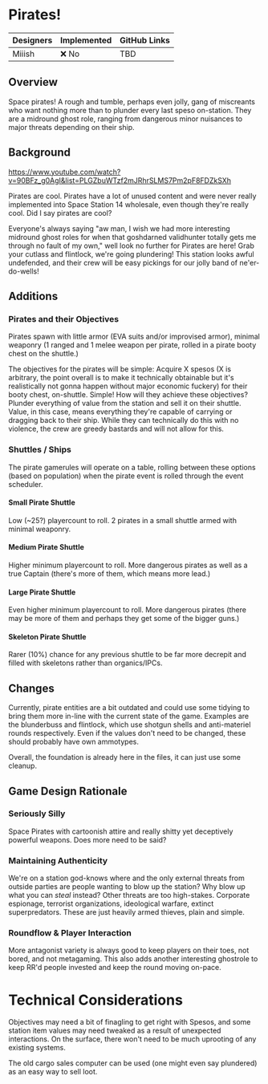 # Pirates!

| Designers | Implemented | GitHub Links |
|---|---|---|
| Miiish | :x: No | TBD |

## Overview

Space pirates! A rough and tumble, perhaps even jolly, gang of miscreants who want nothing more than to plunder every last speso on-station. They are a midround ghost role, ranging from dangerous minor nuisances to major threats depending on their ship.

## Background
https://www.youtube.com/watch?v=90BFz_g0AgI&list=PLGZbuWTzf2mJRhrSLMS7Pm2pF8FDZkSXh

Pirates are cool. Pirates have a lot of unused content and were never really implemented into Space Station 14 wholesale, even though they're really cool. Did I say pirates are cool?

Everyone's always saying "aw man, I wish we had more interesting midround ghost roles for when that goshdarned validhunter totally gets me through no fault of my own," well look no further for Pirates are here! Grab your cutlass and flintlock, we're going plundering! This station looks awful undefended, and their crew will be easy pickings for our jolly band of ne'er-do-wells!

## Additions

### Pirates and their Objectives

Pirates spawn with little armor (EVA suits and/or improvised armor), minimal weaponry (1 ranged and 1 melee weapon per pirate, rolled in a pirate booty chest on the shuttle.)

The objectives for the pirates will be simple: Acquire X spesos (X is arbitrary, the point overall is to make it technically obtainable but it's realistically not gonna happen without major economic fuckery) for their booty chest, on-shuttle. Simple! How will they achieve these objectives? Plunder everything of value from the station and sell it on their shuttle. Value, in this case, means everything they're capable of carrying or dragging back to their ship. While they can technically do this with no violence, the crew are greedy bastards and will not allow for this.

### Shuttles / Ships

The pirate gamerules will operate on a table, rolling between these options (based on population) when the pirate event is rolled through the event scheduler.

#### Small Pirate Shuttle
Low (~25?) playercount to roll. 2 pirates in a small shuttle armed with minimal weaponry.

#### Medium Pirate Shuttle
Higher minimum playercount to roll. More dangerous pirates as well as a true Captain (there's more of them, which means more lead.)

#### Large Pirate Shuttle
Even higher minimum playercount to roll. More dangerous pirates (there may be more of them and perhaps they get some of the bigger guns.)

#### Skeleton Pirate Shuttle
Rarer (10%) chance for any previous shuttle to be far more decrepit and filled with skeletons rather than organics/IPCs.

## Changes

Currently, pirate entities are a bit outdated and could use some tidying to bring them more in-line with the current state of the game. Examples are the blunderbuss and flintlock, which use shotgun shells and anti-materiel rounds respectively. Even if the values don't need to be changed, these should probably have own ammotypes.

Overall, the foundation is already here in the files, it can just use some cleanup.

## Game Design Rationale

### Seriously Silly

Space Pirates with cartoonish attire and really shitty yet deceptively powerful weapons. Does more need to be said?

### Maintaining Authenticity

We're on a station god-knows where and the only external threats from outside parties are people wanting to blow up the station? Why blow up what you can *steal* instead? Other threats are too high-stakes. Corporate espionage, terrorist organizations, ideological warfare, extinct superpredators. These are just heavily armed thieves, plain and simple.

### Roundflow & Player Interaction

More antagonist variety is always good to keep players on their toes, not bored, and not metagaming. This also adds another interesting ghostrole to keep RR'd people invested and keep the round moving on-pace.

# Technical Considerations

Objectives may need a bit of finagling to get right with Spesos, and some station item values may need tweaked as a result of unexpected interactions. On the surface, there won't need to be much uprooting of any existing systems.

The old cargo sales computer can be used (one might even say plundered) as an easy way to sell loot.
